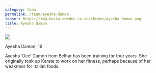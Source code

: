 ```yaml
---
category: team
permalink: /team/ayesha-damon
teaser: https://img.baska-sweden.co.za/thumbs/ayesha-damon.png
title: Ayesha Damon
---
```


[<img src="https://img.baska-sweden.co.za/resized/ayesha-damon.png" />](https://img.baska-sweden.co.za/original/ayesha-damon.png)

Ayesha Damon, 16

Ayesha ‘Dee’ Damon from Belhar has been training for four years. She originally took up Karate to work on her fitness, perhaps because of her weakness for Italian foods.

<!--
[Questionnare Answers](https://drive.google.com/open?id=1XL9U-WalUASCI8HYbb-nDCq3yxwYc0mj5wKmYzCYxys)
-->
